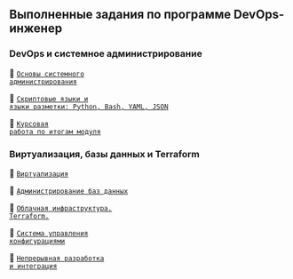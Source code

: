 ## Выполненные задания по программе DevOps-инженер

### DevOps и системное администрирование

:link: <code>[Основы системного администрирования](Основы%20системного%20администрирования)
</code>

:link: <code>[Скриптовые языки и языки разметки: Python, Bash, YAML, JSON](Скриптовые%20языки%20и%20языки%20разметки)
</code>

:link: <code>[Курсовая работа по итогам модуля](Курсовой%20проект%20DevOps%20и%20системное%20администрирование)
</code>

### Виртуализация, базы данных и Terraform

:link: <code>[Виртуализация](Виртуализация)
</code>

:link: <code>[Администрирование баз данных](Администрирование%20баз%20данных)
</code>

:link: <code>[Облачная инфраструктура. Terraform.](Облачная%20инфраструктура.%20Terraform)
</code>

:link: <code>[Система управления конфигурациями](Система%20управления%20конфигурациями)
</code>

:link: <code>[Непрерывная разработка и интеграция](Непрерывная%20разработка%20и%20интеграция)
</code>
